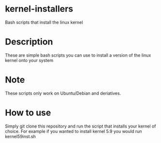 # kernel-installers
Bash scripts that install the linux kernel
# Description
These are simple bash scripts you can use to install a version of the linux kernel onto your system
# Note
These scripts only work on Ubuntu/Debian and deriatives. 
# How to use
Simply git clone this repository and run the script that installs your kernel of choice. For example if you wanted to install kernel 5.9 you would run kernel59inst.sh
